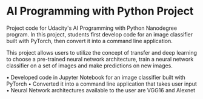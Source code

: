 # AI Programming with Python Project

Project code for Udacity's AI Programming with Python Nanodegree program. In this project, students first develop code for an image classifier built with PyTorch, then convert it into a command line application.

This project allows users to utilize the concept of transfer and deep learning to choose a pre-trained neural network architecture, train a neural network classifier on a set of images and make predictions on new images.

• Developed code in Jupyter Notebook for an image classifier built with PyTorch
• Converted it into a command line application that takes user input
• Neural Network architectures available to the user are VGG16 and Alexnet
